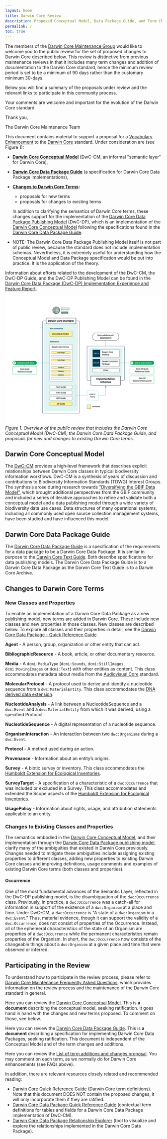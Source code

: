 ```yaml
---
layout: home
title: Darwin Core Review
description: Proposed Conceptual Model, Data Package Guide, and Term Changes
permalink: /
toc: true
---
```


The members of the <a href="https://www.tdwg.org/community/dwc/" target="_blank">Darwin Core Maintenance Group</a> would like to welcome you to the public review for the set of proposed changes to Darwin Core described below. 
This review is distinctive from previous maintenance reviews in that it includes many term changes and addition of documentation to the Darwin Core standard, hence the minimum review period is set to be a minimum of 90 days rather than the customary minimum 30-days.

Below you will find a summary of the proposals under review and the relevant links to participate in this community process.

Your comments are welcome and important for the evolution of the Darwin Core standard.

Thank you,

The Darwin Core Maintenance Team


This document contains material to support a proposal for a <a href="https://github.com/tdwg/vocab/blob/master/vms/maintenance-specification.md#4-vocabulary-enhancements" target="_blank">Vocabulary Enhancement</a> to the <a href="https://dwc.tdwg.org/" target="_blank">Darwin Core</a> standard. Under consideration are (see Figure 1):
  - **[Darwin Core Conceptual Model](#darwin-core-conceptual-model)** (DwC-CM, an informal "semantic layer" for Darwin Core), 
  - **[Darwin Core Data Package Guide](#darwin-core-data-package-guide)** (a specification for Darwin Core Data Package implementations),
  - **[Changes to Darwin Core Terms](#changes-to-darwin-core-terms):**
    - proposals for new terms 
    - proposals for changes to existing terms
    
     In addition to clarifying the semantics of Darwin Core terms, these changes support for the implementation of the <a href ="https://gbif.github.io/dwc-dp/qrg/"  target="_blank">Darwin Core Data Package Publishing Model</a> (DwC-DP), which is an implementation of the [Darwin Core Conceptual Model](#darwin-core-conceptual-model) following the specifications found in the [Darwin Core Data Package Guide](#darwin-core-data-package-guide).
  - NOTE: The Darwin Core Data Package Publishing Model itself is not part of public review, because the standard does not include implementation schemas. Nevertheless, it is extremely useful for understanding how the Conceptual Model and Data Package specification would be put into practice. It is the application of the theory.

Information about efforts related to the development of the DwC-CM, the DwC-DP Guide, and the DwC-DP Publishing Model can be found in the <a href="docs/dwc_dp_implementation_feature_reports.pdf" target="_blank">Darwin Core Data Package (DwC-DP) Implementation Experience and Feature Report</a>.

![Here should be the image of Darwin Core Conceptual Model Review Schematic](images/dwc_review_schematic.png "Darwin Core Review")
_Figure 1. Overview of the public review that includes the Darwin Core Conceptual Model (DwC-CM), the Darwin Core Data Package Guide, and proposals for new and changes to existing Darwin Core terms._

## Darwin Core Conceptual Model

The <a href="https://gbif.github.io/dwc-dp/cm/" target="_blank">DwC-CM</a> provides a high‑level framework that describes explicit relationships between Darwin Core classes in typical biodiversity information workflows. DwC-CM is a synthesis of years of discussion and contributions to Biodiversity Information Standards (TDWG) Interest Groups. The synthesis arose during research towards <a href="https://www.gbif.org/new-data-model" target="_blank">"Diversifying the GBIF Data Model"</a>, which brought additional perspectives from the GBIF community and included a series of iterative approaches to refine and validate both a conceptual model and a data publishing model through a wide variety of biodiversity data use cases. Data structures of many operational systems, including all commonly used open source collection management systems, have been studied and have influenced this model. 

## Darwin Core Data Package Guide

The <a href="https://gbif.github.io/dwc-dp/dp/">Darwin Core Data Package Guide</a> is a specification of the requirements for a data package to be a Darwin Core Data Package. It is similar in purpose to the <a href="https://dwc.tdwg.org/text/" target="_blank">Darwin Core Text Guide</a>. Both describe specifications for data publishing models. The Darwin Core Data Package Guide is to a Darwin Core Data Package as the Darwin Core Text Guide is to a Darwin Core Archive.


## Changes to Darwin Core Terms

### New Classes and Properties
To enable an implementation of a Darwin Core Data Package as a new publishing model, new terms are added in Darwin Core. These include new classes and new properties in those classes. New classes are described below. To explore all classes and their properties in detail, see the <a href="https://gbif.github.io/dwc-dp/qrg/" target="_blank">Darwin Core Data Package - Quick Reference Guide</a>.

**Agent** - A person, group, organization or other entity that can act.

**BibliographicResource** - A book, article, or other documentary resource.

**Media** - A `dcmi:MediaType` (`dcmi:Sounds`, `dcmi:StillImages`, `dcmi:MovingImages` or `dcmi:Text`) with other entities as content. This class accommodates metadata about media from the <a href="https://ac.tdwg.org/" target="_blank">Audiovisual Core</a> standard.

**MolecularProtocol** - A protocol used to derive and identify a nucleotide sequence from a `dwc:MaterialEntity`. This class accommodates the <a href="https://rs.gbif.org/extension/gbif/1.0/dna_derived_data_2024-07-11.xml" target="_blank">DNA derived data extension</a>.

**NucleotideAnalysis** - A link between a NucleotideSequence and a `dwc:Event` and a `dwc:MaterialEntity` from which it was derived, using a specified Protocol.

**NucleotideSequence** - A digital representation of a nucleotide sequence.

**OrganismInteraction** - An interaction between two `dwc:Organisms` during a `dwc:Event`.

**Protocol** - A method used during an action.

**Provenance** - Information about an entity’s origins.

**Survey** - A biotic survey or inventory. This class accommodates the <a href="https://eco.tdwg.org/" target="_blank">Humboldt Extension for Ecological Inventories</a>.

**SurveyTarget** - A specification of a characteristic of a `dwc:Occurrence` that was included or excluded in a Survey. This class accommodates and extended the Scope aspects of the <a href="https://eco.tdwg.org/" target="_blank">Humboldt Extension for Ecological Inventories</a>.

**UsagePolicy** - Information about rights, usage, and attribution statements applicable to an entity.

### Changes to Existing Classes and Properties

The semantics embodied in the <a href="https://gbif.github.io/dwc-dp/cm/" target="_blank">Darwin Core Conceptual Model</a>, and their implementation through the <a href="https://gbif.github.io/dwc-dp/qrg/" target="_blank">Darwin Core Data Package publishing model</a>, clarify many of the ambiguities that existed in Darwin Core previously. Changes needed to mitigate these ambiguities include assigning existing properties to different classes, adding new properties to existing Darwin Core classes and 
improving definitions, usage comments and examples of existing Darwin Core terms (both classes and properties).

#### Occurrence

One of the most fundamental advances of the Semantic Layer, reflected in the DwC-DP publishing model, is the disambiguation of the `dwc:Occurrence` class. Previously, in practice, a `dwc:Occurrence` was a catch-all for information in support of the existence of a `dwc:Organism` at a place and time. Under DwC-CM, a `dwc:Occurrence` is "A state of a `dwc:Organism` in a `dwc:Event`." Thus, material evidence, though it can support the validity of a `dwc:Occurrence`, does not consist of properties of the Occurrence. Instead, all of the ephemeral characteristics of the state of an Organism are properties of a `dwc:Occurrence` while the permanent characteristics remain properties of the Organism. In short, the `dwc:Occurrence` now consists of the changeable things about a `dwc:Organism` at a given place and time that were observed or inferred.

## Participating in the Review

To understand how to participate in the review process, please refer to <a href="https://github.com/tdwg/dwc/wiki/Darwin-Core-Maintenance-Frequently-Asked-Questions" target="_blank">Darwin Core Maintenance Frequently Asked Questions</a>, which provides information on the review process and the maintenance of the Darwin Core standard in general.

Here you can review the <a href="https://gbif.github.io/dwc-dp/cm/" target="_blank">Darwin Core Conceptual Model</a>. This is **a document** describing the conceptual model, seeking ratification. It goes hand in hand with the changes and new terms proposed. To comment on those, see below.

Here you can review the <a href="https://gbif.github.io/dwc-dp/dp/">Darwin Core Data Package Guide</a>. This is **a document** describing a specification for implementing Darwin Core Data Packages, seeking ratification. This document is independent of the Conceptual Model and of the term changes and additions.

Here you can review the <a href="yyyyyyyy" target="_blank">List of term additions and changes proposal</a>. You may comment on each term, as we normally do for Darwin Core enhancements (see FAQs above).

In addition, there are relevant resources closely related and recommended reading:
- <a href="https://dwc.tdwg.org/terms/" target="_blank">Darwin Core Quick Reference Guide</a> (Darwin Core term definitions). Note that this document DOES NOT contain the proposed changes, it will only incorporate them if they are ratified.
- <a href="https://gbif.github.io/dwc-dp/qrg/" target="_blank">Darwin Core Data Package Quick Reference Guide</a> (contextual term definitions for tables and fields for a Darwin Core Data Package implementation of DwC-CM).
- <a href="https://gbif.github.io/dwc-dp/explorer/" target="_blank">Darwin Core Data Package Relationship Explorer</a> (tool to visualize and explore the relationships implemented in the Darwin Core Data Package).

